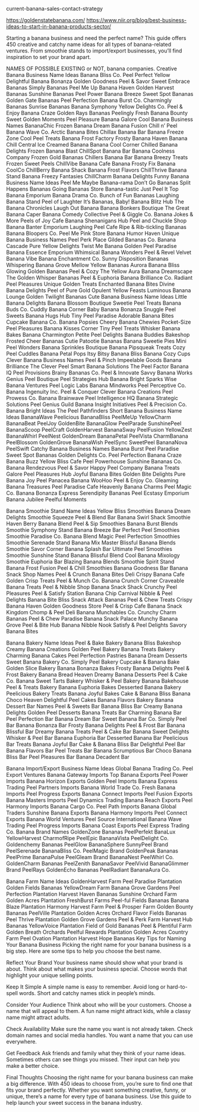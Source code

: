 current-banana-sales-contact-strategy

https://goldenstatebanana.com/
https://www.niir.org/blog/best-business-ideas-to-start-in-banana-products-sector/

Starting a banana business and need the perfect name? This guide offers 450 creative and catchy name ideas for all types of banana-related ventures. From smoothie stands to import/export businesses, you’ll find inspiration to set your brand apart.


























NAMES OF POSSIBLE EXISTING or NOT, banana companies.
Creative Banana Business Name Ideas
Banana Bliss Co.
Peel Perfect
Yellow Delightful
Banana Bonanza
Golden Goodness
Peel & Savor
Sweet Embrace Bananas
Simply Bananas
Peel Me Up
Banana Haven
Golden Harvest Bananas
Sunshine Bananas
Peel Power
Banana Breeze
Sweet Spot Bananas
Golden Gate Bananas
Peel Perfection
Banana Burst Co.
Charmingly Bananas
Sunrise Bananas
Banana Symphony
Yellow Delights Co.
Peel & Enjoy
Banana Craze
Golden Rays Bananas
Peelingly Fresh
Banana Bounty
Sweet Golden Moments
Peel Pleasure
Banana Galore
Cool Banana Business Names
BananaChic
Frozen Banana Dream
Banana Fusion
Chill n’ Peel
Banana Wave Co.
Arctic Banana Bites
Chillax Banana Bar
Banana Freeze Zone
Cool Peel Treats
Banana Frost Factory
Frosty Banana Haven
Banana Chill Central
Ice Creamed Banana
Banana Cool Corner
Chilled Banana Delights
Frozen Banana Blast
ChillSpot Banana Bar
Banana Coolness Company
Frozen Gold Bananas
Chillers Banana Bar
Banana Breezy Treats
Frozen Sweet Peels
ChillVibe Banana Cafe
Banana Frosty Fix
Banana CoolCo
ChillBerry Banana Shack
Banana Frost Flavors
ChillThrive Banana Stand
Banana Freezy Fantasies
ChillCharm Banana Delights
Funny Banana Business Name Ideas
Peel Me Maybe
Banana-rama
Don’t Go Bananas
Split Happens Bananas
Going Bananas Store
Banana-tastic
Just Peel It
Top Banana Emporium
Banana Drama Co.
Bunch of Fun Bananas
Laughing Banana Stand
Peel of Laughter
It’s Bananas, Baby!
Banana Blitz Hub
The Banana Chronicles
Laugh Out Banana
Banana Bonkers Boutique
The Great Banana Caper
Banana Comedy Collective
Peel & Giggle Co.
Banana Jokes & More
Peels of Joy Cafe
Banana Shenanigans Hub
Peel and Chuckle Shop
Banana Banter Emporium
Laughing Peel Cafe
Ripe & Rib-tickling Bananas
Banana Bloopers Co.
Peel Me Pink Store
Banana Humor Haven
Unique Banana Business Names
Peel Perk Place
Gilded Bananas Co.
Banana Cascade
Pure Yellow Delights
Twist Me Banana
Golden Peel Paradise
Banana Essence Emporium
Whimsical Banana Wonders
Peel & Revel
Velvet Banana Vibe
Banana Enchantment Co.
Sunny Disposition Bananas
Whispering Banana Grove
Mellow Yellow Bananas
Aurora Banana Bliss
Glowing Golden Bananas
Peel & Cozy
The Yellow Aura
Banana Dreamscape
The Golden Whisper Bananas
Peel & Euphoria
Banana Brilliance Co.
Radiant Peel Pleasures
Unique Golden Treats
Enchanted Banana Bites
Divine Banana Delights
Peel of Pure Gold
Opulent Yellow Feasts
Luminous Banana Lounge
Golden Twilight Bananas
Cute Banana Business Name Ideas
Little Banana Delights
Banana Blossom Boutique
Sweetie Peel Treats
Banana Buds Co.
Cuddly Banana Corner
Baby Banana Bonanza
Snuggle Peel Sweets
Banana Hugs Hub
Tiny Peel Paradise
Adorable Banana Bites
Cupcake Banana Co.
Banana Popsies
Cheery Banana Chewies
Pocket-Size Peel Pleasures
Banana Kisses Corner
Tiny Peel Treats
Whisker Banana Bakes
Banana Charmington
Petite Peel Delights
Banana Buddies Bakeshop
Frosted Cheer Bananas
Cutie Patootie Bananas
Banana Sweetie Pies
Mini Peel Wonders
Banana Sprinkles Boutique
Banana Pipsqueak Treats
Cozy Peel Cuddles
Banana Petal Pops
Itsy Bitsy Banana Bliss
Banana Cozy Cups
Clever Banana Business Names
Peel & Pinch
Impeelable Goods
Banana Brilliance
The Clever Peel
Smart Banana Solutions
The Peel Factor
Banana IQ
Peel Provisions
Brainy Bananas Co.
Peel & Innovate
Savvy Banana Works
Genius Peel Boutique
Peel Strategies Hub
Banana Bright Sparks
Wise Banana Ventures
Peel Logic Labs
Banana Mindworks
Peel Perceptive Co.
Banana Ingenuity Inc.
Peel & Conquer
Clever Banana Creations
Peel Prowess Co.
Banana Brainwave
Peel Intelligence HQ
Banana Strategic Solutions
Peel Genius Guild
Banana Insight Initiatives
Peel & Precision Co.
Banana Bright Ideas
The Peel Pathfinders
Short Banana Business Name Ideas
BananaWave
Peelicious
BananaBliss
PeelMeUp
YellowCharm
BananaBeat
PeelJoy
GoldenBite
BananaGlow
PeelParade
SunshinePeel
BananaScoop
PeelCraft
GoldenHarvest
BananaSway
PeelFusion
YellowZest
BananaWhirl
PeelNest
GoldenDream
BananaPetal
PeelVista
CharmBanana
PeelBlossom
GoldenGrove
BananaWish
PeelSync
SweetPeel
BananaNova
PeelSwift
Catchy Banana Business Names
Banana Burst
Peel Paradise
Sweet Spot Bananas
Golden Delights Co.
Peel Perfection
Banana Craze
Banana Buzz
Yellow Bliss Cafe
Peel Powerhouse
Sunshine Bananas Co.
Banana Rendezvous
Peel & Savor
Happy Peel Company
Banana Treats Galore
Peel Pleasures Hub
Joyful Banana Bites
Golden Bite Delights
Pure Banana Joy
Peel Panacea
Banana WooHoo
Peel & Enjoy Co.
Gleaming Banana Treasures
Peel Paradise Cafe
Heavenly Banana Charms
Peel Magic Co.
Banana Bonanza Express
Serendipity Bananas
Peel Ecstasy Emporium
Banana Jubilee
Peelful Moments


Banana Smoothie Stand Name Ideas
Yellow Bliss Smoothies
Banana Dream Delights
Smoothie Squeeze
Peel & Blend Bar
Banana Swirl Shack
Smoothie Haven
Berry Banana Blend
Peel & Sip Smoothies
Banana Burst Blends
Smoothie Symphony Stand
Banana Breeze Bar
Perfect Peel Smoothies
Smoothie Paradise Co.
Banana Blend Magic
Peel Perfection Smoothies
Smoothie Serenade Stand
Banana Mix Master
Blissful Banana Blends
Smoothie Savor Corner
Banana Splash Bar
Ultimate Peel Smoothies
Smoothie Sunshine Stand
Banana Blissful Blend
Cool Banana Mixology
Smoothie Euphoria Bar
Blazing Banana Blends
Smoothie Spirit Stand
Banana Frost Fusion
Peel & Chill Smoothies
Banana Goodness Bar
Banana Snack Shop Names
Peel & Crunch
Banana Bites Deli
Crispy Banana Cafe
Golden Crisp Treats
Peel & Munch Co.
Banana Crunch Corner
Craveable Banana Treats
Peel & Nibble Shop
Banana Snack Shack
Crunchy Peel Pleasures
Peel & Satisfy Station
Banana Chip Carnival
Nibble & Peel Delights
Banana Bite Bliss
Snack Attack Bananas
Peel & Chew Treats
Crispy Banana Haven
Golden Goodness Store
Peel & Crisp Cafe
Banana Snack Kingdom
Chomp & Peel Deli
Banana Munchables Co.
Crunchy Charm Bananas
Peel & Chew Paradise
Banana Snack Palace
Munchy Banana Grove
Peel & Bite Hub
Banana Nibble Nook
Satisfy & Peel Delights
Savory Banana Bites


Banana Bakery Name Ideas
Peel & Bake Bakery
Banana Bliss Bakeshop
Creamy Banana Creations
Golden Peel Bakery
Banana Treats Bakery
Charming Banana Cakes
Peel Perfection Pastries
Banana Dream Desserts
Sweet Banana Bakery Co.
Simply Peel Bakery
Cupcake & Banana Bake
Golden Slice Bakery
Banana Bonanza Bakes
Frosty Banana Delights
Peel & Frost Bakery
Banana Bread Heaven
Dreamy Banana Desserts
Peel & Cake Co.
Banana Sweet Tarts Bakery
Whisker & Peel Bakery
Banana Bakehouse
Peel & Treats Bakery
Banana Euphoria Bakes
Desserted Banana Bakery
Peelicious Bakery Treats
Banana Joyful Bakes
Cake & Banana Bliss
Banana Choco Heaven
Delightful Peel Cakes
Banana Flavors Bakery
Banana Dessert Bar Names
Peel & Sweets Bar
Banana Bliss Bar
Creamy Banana Delights
Golden Peel Desserts
Banana Treats Bar
Charming Banana Bar
Peel Perfection Bar
Banana Dream Bar
Sweet Banana Bar Co.
Simply Peel Bar
Banana Bonanza Bar
Frosty Banana Delights
Peel & Frost Bar
Banana Blissful Bar
Dreamy Banana Treats
Peel & Cake Bar
Banana Sweet Delights
Whisker & Peel Bar
Banana Euphoria Bar
Desserted Banana Bar
Peelicious Bar Treats
Banana Joyful Bar
Cake & Banana Bliss Bar
Delightful Peel Bar
Banana Flavors Bar
Peel Treats Bar
Banana Scrumptious Bar
Choco Banana Bliss Bar
Peel Pleasures Bar
Banana Decadent Bar


Banana Import/Export Business Name Ideas
Global Banana Trading Co.
Peel Export Ventures
Banana Gateway Imports
Top Banana Exports
Peel Power Imports
Banana Horizon Exports
Golden Peel Imports
Banana Express Trading
Peel Partners Imports
Banana World Trade Co.
Fresh Banana Imports
Peel Progress Exports
Banana Connect Imports
Peel Fusion Exports
Banana Masters Imports
Peel Dynamics Trading
Banana Reach Exports
Peel Harmony Imports
Banana Cargo Co.
Peel Path Imports
Banana Global Traders
Sunshine Banana Exports
Banana Harmony Imports
Peel Connect Exports
Banana World Ventures
Peel Source International
Banana Wave Trading
Peel Progress Imports
Banana Coast Exports
Peel Express Trading Co.
Banana Brand Names
GoldenZone Bananas
PeelPerfekt
BanaLux
YellowHarvest
CharmofRipe
PeelEpic
BananaVista
PeelDelight Co.
Goldenchemy Bananas
PeelGlow
BananaSphere
SunnyPeel Brand
PeelSerenade
BananaBliss Co.
PeelMagic Brand
GoldenPeak Bananas
PeelPrime
BananaPulse
PeelGleam Brand
BananaNest
PeelWhirl Co.
GoldenCharm Bananas
PeelZenith
BananaSavor
PeelVivid
BananaGlimmer Brand
PeelRays
GoldenEcho Bananas
PeelRadiant
BananaAura Co.


Banana Farm Name Ideas
GoldenHarvest Farm
Peel Paradise Plantation
Golden Fields Bananas
YellowDream Farm
Banana Grove Gardens
Peel Perfection Plantation
Harvest Haven Bananas
Sunshine Orchard Farm
Golden Acres Plantation
FreshBurst Farms
Peel-ful Fields Bananas
Banana Blaze Plantation
Harmony Harvest Farm
Peel & Prosper Farm
Golden Bounty Bananas
PeelVille Plantation
Golden Acres Orchard
Flavor Fields Bananas
Peel Thrive Plantation
Golden Grove Gardens
Peel & Perk Farm
Harvest Hub Bananas
YellowVoice Plantation
Field of Gold Bananas
Peel & Plentiful Farm
Golden Breath Orchards
Peelful Rewards Plantation
Golden Acres Country Farm
Peel Ovation Plantation
Harvest Hope Bananas
Key Tips for Naming Your Banana Business
Picking the right name for your banana business is a big step. Here are some tips to help you choose the best name.



Reflect Your Brand
Your business name should show what your brand is about. Think about what makes your business special. Choose words that highlight your unique selling points.

Keep It Simple
A simple name is easy to remember. Avoid long or hard-to-spell words. Short and catchy names stick in people’s minds.

Consider Your Audience
Think about who will be your customers. Choose a name that will appeal to them. A fun name might attract kids, while a classy name might attract adults.



Check Availability
Make sure the name you want is not already taken. Check domain names and social media handles. You want a name that you can use everywhere.

Get Feedback
Ask friends and family what they think of your name ideas. Sometimes others can see things you missed. Their input can help you make a better choice.

Final Thoughts
Choosing the right name for your banana business can make a big difference. With 450 ideas to choose from, you’re sure to find one that fits your brand perfectly. Whether you want something creative, funny, or unique, there’s a name for every type of banana business. Use this guide to help launch your sweet success in the banana industry.
